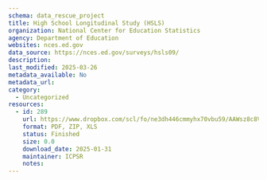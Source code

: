 ```yaml
---
schema: data_rescue_project 
title: High School Longitudinal Study (HSLS)
organization: National Center for Education Statistics
agency: Department of Education
websites: nces.ed.gov
data_source: https://nces.ed.gov/surveys/hsls09/
description: 
last_modified: 2025-03-26
metadata_available: No
metadata_url: 
category:
  - Uncategorized
resources:
  - id: 289
    url: https://www.dropbox.com/scl/fo/ne3dh446cmmyhx70vbu59/AAWsz8c8VOZ-PRxmCxvRVDM?rlkey=8b7giduvlwolikigbqhj0y2kr&dl=0
    format: PDF, ZIP, XLS
    status: Finished
    size: 0.0
    download_date: 2025-01-31
    maintainer: ICPSR
    notes: 
---
```

